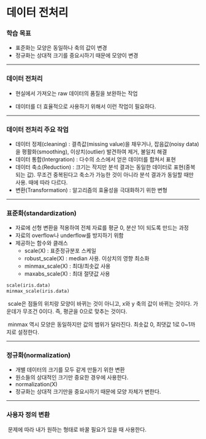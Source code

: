 # 데이터 전처리



### 학습 목표

- 표준화는 모양은 동일하나 축의 값이 변경
- 정규화는 상대적 크기를 중요시하기 때문에 모양이 변경



---



### 데이터 전처리

- 현실에서 가져오는 raw 데이터의 품질을 보완하는 작업

- 데이터를 더 효율적으로 사용하기 위해서 이런 작업이 필요하다.



---



### 데이터 전처리 주요 작업

- 데이터 정제(cleaning) : 결측값(missing value)을 채우거나, 잡음값(noisy data)을 평활화(smoothing), 이상치(outlier) 발견하여 제거, 불일치 해결
- 데이터 통합(Intergration) : 다수의 소스에서 얻은 데이터를 합쳐서 표현
- 데이터 축소(Reduction) : 크기는 작지만 분석 결과는 동일한 데이터로 표현(중복되는 값). 무조건 중복된다고 축소가 가능한 것이 아니라 분석 결과가 동일할 때만 사용. 때에 따라 다르다.
- 변환(Transformation) : 알고리즘의 효율성을 극대화하기 위한 변형



---



### 표준화(standardization)

- 자료에 선형 변환을 적용하여 전체 자료를 평균 0, 분산 1이 되도록 만드는 과정
- 자료의 overflow나 underflow를 방지하기 위함
- 제공하는 함수와 클래스
  - scale(X) : 표준정규분포 스케일
  - robust_scale(X) : median 사용. 이상치의 영향 최소화
  - minmax_scale(X) : 최대/최솟값 사용
  - maxabs_scale(X) : 최대 절댓값 사용



```python
scale(iris.data)
minmax_scale(iris.data)
```

​	scale은 점들의 위치랑 모양이 바뀌는 것이 아니고, x와 y 축의 값이 바뀌는 것이다. 가운데가 무조건 0이다. 즉, 평균을 0으로 맞추는 것이다.

​	minmax 역시 모양은 동일하지만 값의 범위가 달라진다. 최솟값 0, 최댓값 1로 0~1까지로 설정한다.



---



### 정규화(normalization)

- 개별 데이터의 크기를 모두 같게 만들기 위한 변환
- 원소들의 상대적인 크기만 중요한 경우에 사용한다.
- normalization(X)
- 정규화는 상대적 크기만을 중요시하기 때문에 모양 자체가 변한다.



---



### 사용자 정의 변환

​	문제에 따라 내가 원하는 형태로 바꿀 필요가 있을 때 사용한다.